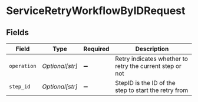 # ServiceRetryWorkflowByIDRequest


## Fields

| Field                                                    | Type                                                     | Required                                                 | Description                                              |
| -------------------------------------------------------- | -------------------------------------------------------- | -------------------------------------------------------- | -------------------------------------------------------- |
| `operation`                                              | *Optional[str]*                                          | :heavy_minus_sign:                                       | Retry indicates whether to retry the current step or not |
| `step_id`                                                | *Optional[str]*                                          | :heavy_minus_sign:                                       | StepID is the ID of the step to start the retry from     |